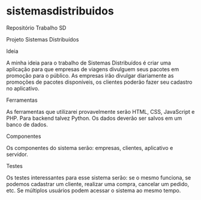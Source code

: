 # sistemasdistribuidos
Repositório Trabalho SD

Projeto Sistemas Distribuídos

Ideia

A minha ideia para o trabalho de Sistemas Distribuídos é criar uma aplicação para que empresas de viagens divulguem seus pacotes em promoção para o público. As empresas irão divulgar diariamente as promoções de pacotes disponíveis, os clientes poderão fazer seu cadastro no aplicativo.

Ferramentas

As ferramentas que utilizarei provavelmente serão HTML, CSS, JavaScript e PHP. Para backend talvez Python. Os dados deverão ser salvos em um banco de dados.

Componentes

Os componentes do sistema serão: empresas, clientes, aplicativo e servidor. 

Testes


Os testes interessantes para esse sistema serão: se o mesmo funciona, se podemos cadastrar um cliente, realizar uma compra, cancelar um pedido, etc. Se múltiplos usuários podem acessar o sistema ao mesmo tempo.
